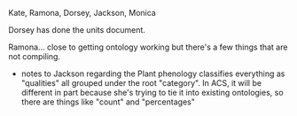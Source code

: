 Kate, Ramona, Dorsey, Jackson, Monica

Dorsey has done the units document.

Ramona... close to getting ontology working but there's a few things that are not compiling.

- notes to Jackson regarding the Plant phenology classifies everything as "qualities" all grouped under the root "category". In ACS, it will be different in part because she's trying to tie it into existing ontologies, so there are things like "count" and "percentages"
